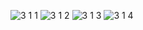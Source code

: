 ![3 1 1](https://github.com/user-attachments/assets/db68be46-b8cc-4dd6-a2a6-712e5bc08ba6)
![3 1 2](https://github.com/user-attachments/assets/5c4c9f6a-c464-4629-92b4-85c0e4b9aed5)
![3 1 3](https://github.com/user-attachments/assets/63f00744-ef1e-4b08-b41c-4f646170ba1f)
![3 1 4](https://github.com/user-attachments/assets/c51cf32f-b611-4988-8095-0ad054c2a3ed)
